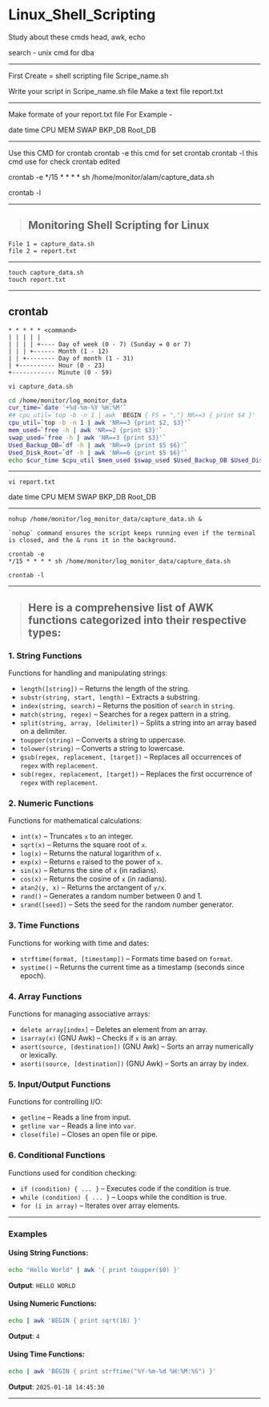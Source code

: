 # Linux_Shell_Scripting

Study about these cmds
head, awk, echo 

search - unix cmd for dba

<hr>
First Create = shell scripting file 
Scripe_name.sh

Write your script in Scripe_name.sh file
Make a text file report.txt

<hr>
Make formate of your report.txt file
For Example - 

date       time  CPU MEM  SWAP  BKP_DB       Root_DB

<hr>

Use this CMD for crontab
crontab -e this cmd for set crontab
crontab -l this cmd use for check crontab edited

crontab -e 
*/15 * * * * sh /home/monitor/alam/capture_data.sh

crontab -l

<hr>

> ## Monitoring Shell Scripting for Linux

```
File 1 = capture_data.sh
file 2 = report.txt
```
<hr>

```
touch capture_data.sh 
touch report.txt
```
<hr>

## crontab 
```
* * * * * <command>
| | | | |
| | | | +---- Day of week (0 - 7) (Sunday = 0 or 7)
| | | +------ Month (1 - 12)
| | +-------- Day of month (1 - 31)
| +---------- Hour (0 - 23)
+------------ Minute (0 - 59)
```

```
vi capture_data.sh 
```
```sh
cd /home/monitor/log_monitor_data
cur_time=`date '+%d-%m-%Y %H:%M'`
## cpu_util=`top -b -n 1 | awk 'BEGIN { FS = ","} NR==3 { print $4 }' | awk '{print 100-$1}'`
cpu_util=`top -b -n 1 | awk 'NR==3 {print $2, $3}'`
mem_used=`free -h | awk 'NR==2 {print $3}'`
swap_used=`free -h | awk 'NR==3 {print $3}'`
Used_Backup_DB=`df -h | awk 'NR==9 {print $5 $6}'`
Used_Disk_Root=`df -h | awk 'NR==6 {print $5 $6}'`
echo $cur_time $cpu_util $mem_used $swap_used $Used_Backup_DB $Used_Disk_Root >> report.txt
```
<hr>

```
vi report.txt
```
date       time  CPU MEM  SWAP  BKP_DB       Root_DB

<hr>

```
nohup /home/monitor/log_monitor_data/capture_data.sh &

`nohup` command ensures the script keeps running even if the terminal is closed, and the & runs it in the background.
```

```
crontab -e
*/15 * * * * sh /home/monitor/log_monitor_data/capture_data.sh 
```
```
crontab -l
```
<hr>

> ## Here is a comprehensive list of AWK functions categorized into their respective types:

### 1. **String Functions**
Functions for handling and manipulating strings:

- `length([string])` – Returns the length of the string.
- `substr(string, start, length)` – Extracts a substring.
- `index(string, search)` – Returns the position of `search` in `string`.
- `match(string, regex)` – Searches for a regex pattern in a string.
- `split(string, array, [delimiter])` – Splits a string into an array based on a delimiter.
- `toupper(string)` – Converts a string to uppercase.
- `tolower(string)` – Converts a string to lowercase.
- `gsub(regex, replacement, [target])` – Replaces all occurrences of `regex` with `replacement`.
- `sub(regex, replacement, [target])` – Replaces the first occurrence of `regex` with `replacement`.

### 2. **Numeric Functions**
Functions for mathematical calculations:

- `int(x)` – Truncates `x` to an integer.
- `sqrt(x)` – Returns the square root of `x`.
- `log(x)` – Returns the natural logarithm of `x`.
- `exp(x)` – Returns `e` raised to the power of `x`.
- `sin(x)` – Returns the sine of `x` (in radians).
- `cos(x)` – Returns the cosine of `x` (in radians).
- `atan2(y, x)` – Returns the arctangent of `y/x`.
- `rand()` – Generates a random number between 0 and 1.
- `srand([seed])` – Sets the seed for the random number generator.

### 3. **Time Functions**
Functions for working with time and dates:

- `strftime(format, [timestamp])` – Formats time based on `format`.
- `systime()` – Returns the current time as a timestamp (seconds since epoch).

### 4. **Array Functions**
Functions for managing associative arrays:

- `delete array[index]` – Deletes an element from an array.
- `isarray(x)` (GNU Awk) – Checks if `x` is an array.
- `asort(source, [destination])` (GNU Awk) – Sorts an array numerically or lexically.
- `asorti(source, [destination])` (GNU Awk) – Sorts an array by index.

### 5. **Input/Output Functions**
Functions for controlling I/O:

- `getline` – Reads a line from input.
- `getline var` – Reads a line into `var`.
- `close(file)` – Closes an open file or pipe.

### 6. **Conditional Functions**
Functions used for condition checking:

- `if (condition) { ... }` – Executes code if the condition is true.
- `while (condition) { ... }` – Loops while the condition is true.
- `for (i in array)` – Iterates over array elements.

---

### Examples

#### Using String Functions:
```bash
echo "Hello World" | awk '{ print toupper($0) }'
```
**Output**: `HELLO WORLD`

#### Using Numeric Functions:
```bash
echo | awk 'BEGIN { print sqrt(16) }'
```
**Output**: `4`

#### Using Time Functions:
```bash
echo | awk 'BEGIN { print strftime("%Y-%m-%d %H:%M:%S") }'
```
**Output**: `2025-01-18 14:45:30`

---
